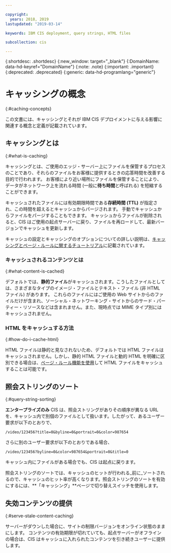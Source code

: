 ```yaml
---

copyright:
  years: 2018, 2019
lastupdated: "2019-03-14"

keywords: IBM CIS deployment, query strings, HTML files

subcollection: cis

---
```


{:shortdesc: .shortdesc}
{:new_window: target="_blank"}
{:DomainName: data-hd-keyref="DomainName"}
{:note: .note}
{:important: .important}
{:deprecated: .deprecated}
{:generic: data-hd-programlang="generic"}

# キャッシングの概念
{:#caching-concepts}

この文書には、キャッシングとそれが IBM CIS デプロイメントに与える影響に関連する概念と定義が記載されています。

## キャッシングとは
{:#what-is-caching}

キャッシングとは、ご使用のエッジ・サーバー上にファイルを保管するプロセスのことであり、それらのファイルをお客様に提供するときの応答時間を改善する目的で行われます。 お客様により近い場所にファイルを保管することにより、データがネットワーク上を流れる時間 (一般に**待ち時間**と呼ばれる) を短縮することができます。

キャッシュされたファイルには有効期限時間である**存続時間 (TTL)** が指定され、この時間を超えるとキャッシュからパージされます。 手動でキャッシュからファイルをパージすることもできます。 キャッシュからファイルが削除されると、CIS はご使用の起点サーバーに戻り、ファイルを再ロードして、最新バージョンでキャッシュを更新します。

キャッシュの設定とキャッシングのオプションについての詳しい説明は、[キャッシングとページ・ルールに関するチュートリアル](/docs/infrastructure/cis?topic=cis-use-page-rules-with-caching)に記載されています。

### キャッシュされるコンテンツとは
{:#what-content-is-cached}

デフォルトでは、**静的ファイル**がキャッシュされます。こうしたファイルとしては、さまざまなタイプのイメージ・ファイルとテキスト・ファイル (非 HTML ファイル) があります。 これらのファイルにはご使用の Web サイトからのファイルだけが含まれ、ソーシャル・ネットワーキング・サイトからのサード・パーティー・リソースなどは含まれません。また、現時点では MIME タイプ別にはキャッシュされません。

### HTML をキャッシュする方法 
{:#how-do-i-cache-html}

HTML ファイルは静的と見なされないため、デフォルトでは HTML ファイルはキャッシュされません。しかし、静的 HTML ファイルと動的 HTML を明確に区別できる場合は、[ページ・ルール機能を使用](/docs/infrastructure/cis?topic=cis-use-page-rules)して HTML ファイルをキャッシュすることは可能です。


## 照会ストリングのソート
{:#query-string-sorting}

**エンタープライズのみ** CIS は、照会ストリングがありその順序が異なる URL を、キャッシュ内で別個のファイルとして扱います。したがって、あるユーザー要求が以下のとおりで、

`/video/123456?title=0&byline=0&portrait=0&color=987654`

さらに別のユーザー要求が以下のとおりである場合、

`/video/123456?byline=0&color=987654&portrait=0&title=0`

キャッシュ内にファイルがある場合でも、CIS は起点に戻ります。

照会ストリングのソートでは、キャッシュのヒットが行われる_前に_ソートされるので、キャッシュのヒット率が高くなります。照会ストリングのソートを有効にするには、**「キャッシング」**ページで切り替えスイッチを使用します。

## 失効コンテンツの提供
{:#serve-stale-content-caching}

サーバーがダウンした場合に、サイトの制限バージョンをオンライン状態のままにします。 コンテンツの有効期限が切れていても、起点サーバーがオフラインの場合は、CIS はキャッシュに入れられたコンテンツを引き続きユーザーに提供します。
